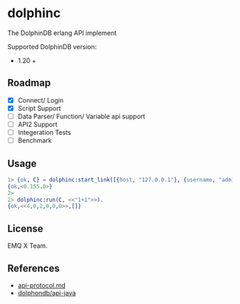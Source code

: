 # dolphinc

The DolphinDB erlang API implement

Supported DolphinDB version:
- 1.20 +

## Roadmap

- [x] Connect/ Login
- [x] Script Support
- [ ] Data Parser/ Function/ Variable api support
- [ ] API2 Support
- [ ] Integeration Tests
- [ ] Benchmark

## Usage

``` erlang
1> {ok, C} = dolphinc:start_link([{host, "127.0.0.1"}, {username, "admin"}, {password, "123456"}]).
{ok,<0.155.0>}
2>
2> dolphinc:run(C, <<"1+1">>).
{ok,<<4,0,2,0,0,0>>,[]}
```

## License

EMQ X Team.

## References

- [api-protocol.md](https://github.com/dolphindb/Tutorials_CN/blob/master/api_protocol.md)
- [dolphondb/api-java](https://github.com/dolphindb/api-java)

